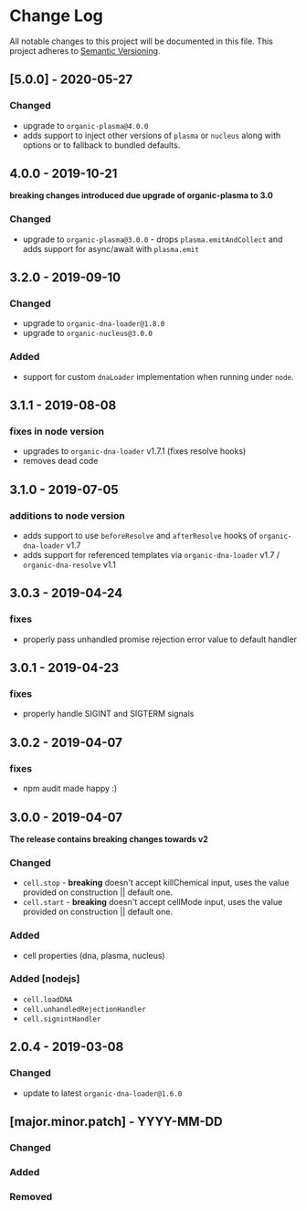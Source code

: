 # Change Log
All notable changes to this project will be documented in this file.
This project adheres to [Semantic Versioning](http://semver.org/).

## [5.0.0] - 2020-05-27

### Changed

* upgrade to `organic-plasma@4.0.0`
* adds support to inject other versions of `plasma` or `nucleus` along with options or to fallback to bundled defaults.

## 4.0.0 - 2019-10-21

**breaking changes introduced due upgrade of organic-plasma to 3.0**

### Changed

* upgrade to `organic-plasma@3.0.0` - drops `plasma.emitAndCollect` and adds support for async/await with `plasma.emit`

## 3.2.0 - 2019-09-10

### Changed

* upgrade to `organic-dna-loader@1.8.0`
* upgrade to `organic-nucleus@3.0.0`

### Added

* support for custom `dnaLoader` implementation when running under `node`.

## 3.1.1 - 2019-08-08

### fixes in node version

* upgrades to `organic-dna-loader` v1.7.1 (fixes resolve hooks)
* removes dead code

## 3.1.0 - 2019-07-05

### additions to node version

* adds support to use `beforeResolve` and `afterResolve` hooks of `organic-dna-loader` v1.7
* adds support for referenced templates via `organic-dna-loader` v1.7 / `organic-dna-resolve` v1.1

## 3.0.3 - 2019-04-24

### fixes

* properly pass unhandled promise rejection error value to default handler

## 3.0.1 - 2019-04-23

### fixes

* properly handle SIGINT and SIGTERM signals

## 3.0.2 - 2019-04-07

### fixes

* npm audit made happy :)


## 3.0.0 - 2019-04-07

**The release contains breaking changes towards v2**

### Changed
- `cell.stop` - **breaking** doesn't accept killChemical input, uses the value provided on construction || default one.
- `cell.start` - **breaking** doesn't accept cellMode input, uses the value provided on construction || default one.

### Added

- cell properties (dna, plasma, nucleus)

### Added [nodejs]
- `cell.loadDNA`
- `cell.unhandledRejectionHandler`
- `cell.signintHandler`


## 2.0.4 - 2019-03-08

### Changed

- update to latest `organic-dna-loader@1.6.0`

## [major.minor.patch] - YYYY-MM-DD

### Changed
### Added
### Removed